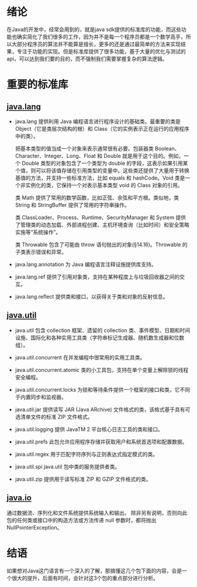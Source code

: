 # 绪论
在Java的开发中，经常会用到的，就是java sdk提供的标准库的功能，而这些功能也确实简化了我们很多的工作，因为并不是每一个程序员都是一个数学高手，所以大部分程序员的算法并不能算是擅长，更多的还是通过最简单的方法来实现结果，专注于功能的实现。但是标准库提供了很多功能，基于大量的优化与测试的api，可以达到我们要的目的，而不强制我们需要掌握复杂的算法逻辑。

# 重要的标准库

## [java.lang](<http://tool.oschina.net/apidocs/apidoc?api=jdk-zh>)

* java.lang
  提供利用 Java 编程语言进行程序设计的基础类。最重要的类是 Object（它是类层次结构的根）和 Class（它的实例表示正在运行的应用程序中的类）。

  把基本类型的值当成一个对象来表示通常很有必要。包装器类 Boolean、Character、Integer、Long、Float 和 Double 就是用于这个目的。例如，一个 Double 类型的对象包含了一个类型为 double 的字段，这表示如果引用某个值，则可以将该值存储在引用类型的变量中。这些类还提供了大量用于转换基值的方法，并支持一些标准方法，比如 equals 和 hashCode。Void 类是一个非实例化的类，它保持一个对表示基本类型 void 的 Class 对象的引用。

  类 Math 提供了常用的数学函数，比如正弦、余弦和平方根。类似地，类 String 和 StringBuffer 提供了常用的字符串操作。

  类 ClassLoader、Process、Runtime、SecurityManager 和 System 提供了管理类的动态加载、外部进程创建、主机环境查询（比如时间）和安全策略实施等“系统操作”。

  类 Throwable 包含了可能由 throw 语句抛出的对象(§14.16)。Throwable 的子类表示错误和异常。

* java.lang.annotation
  为 Java 编程语言注释设施提供库支持。
* java.lang.ref
  提供了引用对象类，支持在某种程度上与垃圾回收器之间的交互。
* java.lang.reflect
  提供类和接口，以获得关于类和对象的反射信息。

## [java.util](http://tool.oschina.net/apidocs/apidoc?api=jdk-zh)

* java.util
  包含 collection 框架、遗留的 collection 类、事件模型、日期和时间设施、国际化和各种实用工具类（字符串标记生成器、随机数生成器和位数组）。
  
* java.util.concurrent	在并发编程中很常用的实用工具类。
* java.util.concurrent.atomic	类的小工具包，支持在单个变量上解除锁的线程安全编程。
* java.util.concurrent.locks	为锁和等待条件提供一个框架的接口和类，它不同于内置同步和监视器。
* java.util.jar	提供读写 JAR (Java ARchive) 文件格式的类，该格式基于具有可选清单文件的标准 ZIP 文件格式。
* java.util.logging	提供 JavaTM 2 平台核心日志工具的类和接口。
* java.util.prefs	此包允许应用程序存储并获取用户和系统首选项和配置数据。
* java.util.regex	用于匹配字符序列与正则表达式指定模式的类。
* java.util.spi	java.util 包中类的服务提供者类。
* java.util.zip	提供用于读写标准 ZIP 和 GZIP 文件格式的类。
  
## [java.io](http://tool.oschina.net/apidocs/apidoc?api=jdk-zh)
通过数据流、序列化和文件系统提供系统输入和输出。 除非另有说明，否则向此包的任何类或接口中的构造方法或方法传递 null 参数时，都将抛出 NullPointerException。

# 结语
如果想对Java这门语言有一个深入的了解，那搞懂这几个包下面的内容，会是一个很大的提升，后面有时间，会针对这3个包的重点部分进行分析。
